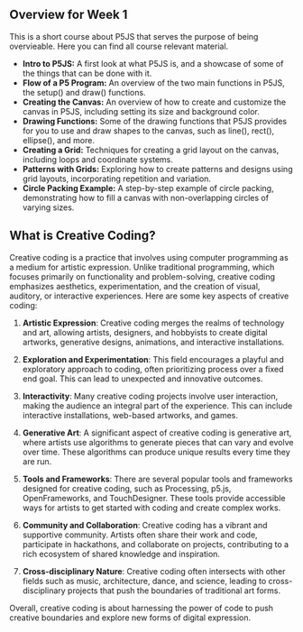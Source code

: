 ## Overview for Week 1

This is a short course about P5JS that serves the purpose of being overvieable. Here you can find all course relevant material.

- **Intro to P5JS:** A first look at what P5JS is, and a showcase of some of the things that can be done with it.
- **Flow of a P5 Program:** An overview of the two main functions in P5JS, the setup() and draw() functions.
- **Creating the Canvas:** An overview of how to create and customize the canvas in P5JS, including setting its size and background color.
- **Drawing Functions:** Some of the drawing functions that P5JS provides for you to use and draw shapes to the canvas, such as line(), rect(), ellipse(), and more.
- **Creating a Grid:** Techniques for creating a grid layout on the canvas, including loops and coordinate systems.
- **Patterns with Grids:** Exploring how to create patterns and designs using grid layouts, incorporating repetition and variation.
- **Circle Packing Example:** A step-by-step example of circle packing, demonstrating how to fill a canvas with non-overlapping circles of varying sizes.


## What is Creative Coding?

Creative coding is a practice that involves using computer programming as a medium for artistic expression. Unlike traditional programming, which focuses primarily on functionality and problem-solving, creative coding emphasizes aesthetics, experimentation, and the creation of visual, auditory, or interactive experiences. Here are some key aspects of creative coding:

1. **Artistic Expression**: Creative coding merges the realms of technology and art, allowing artists, designers, and hobbyists to create digital artworks, generative designs, animations, and interactive installations.

2. **Exploration and Experimentation**: This field encourages a playful and exploratory approach to coding, often prioritizing process over a fixed end goal. This can lead to unexpected and innovative outcomes.

3. **Interactivity**: Many creative coding projects involve user interaction, making the audience an integral part of the experience. This can include interactive installations, web-based artworks, and games.

4. **Generative Art**: A significant aspect of creative coding is generative art, where artists use algorithms to generate pieces that can vary and evolve over time. These algorithms can produce unique results every time they are run.

5. **Tools and Frameworks**: There are several popular tools and frameworks designed for creative coding, such as Processing, p5.js, OpenFrameworks, and TouchDesigner. These tools provide accessible ways for artists to get started with coding and create complex works.

6. **Community and Collaboration**: Creative coding has a vibrant and supportive community. Artists often share their work and code, participate in hackathons, and collaborate on projects, contributing to a rich ecosystem of shared knowledge and inspiration.

7. **Cross-disciplinary Nature**: Creative coding often intersects with other fields such as music, architecture, dance, and science, leading to cross-disciplinary projects that push the boundaries of traditional art forms.

Overall, creative coding is about harnessing the power of code to push creative boundaries and explore new forms of digital expression.
